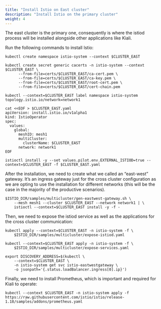 ```yaml
---
title: "Install Istio on East cluster"
description: "Install Istio on the primary cluster"
weight: 4
---
```


The east cluster is the primary one, consequently is where the istiod process will be installed alongside other applications like Kiali. 

Run the following commands to install Istio:

```
kubectl create namespace istio-system --context $CLUSTER_EAST

kubectl create secret generic cacerts -n istio-system --context $CLUSTER_EAST \
      --from-file=certs/$CLUSTER_EAST/ca-cert.pem \
      --from-file=certs/$CLUSTER_EAST/ca-key.pem \
      --from-file=certs/$CLUSTER_EAST/root-cert.pem \
      --from-file=certs/$CLUSTER_EAST/cert-chain.pem

kubectl --context=$CLUSTER_EAST label namespace istio-system topology.istio.io/network=network1

cat <<EOF > $CLUSTER_EAST.yaml
apiVersion: install.istio.io/v1alpha1
kind: IstioOperator
spec:
  values:
    global:
      meshID: mesh1
      multiCluster:
        clusterName: $CLUSTER_EAST
      network: network1
EOF

istioctl install -y --set values.pilot.env.EXTERNAL_ISTIOD=true --context=$CLUSTER_EAST -f $CLUSTER_EAST.yaml
```

After the installation, we need to create what we called an “east-west” gateway. It’s an ingress gateway just for the cross cluster configuration as we are opting to use the installation for different networks (this will be the case in the majority of the productive scenarios). 

```
$ISTIO_DIR/samples/multicluster/gen-eastwest-gateway.sh \
    --mesh mesh1 --cluster $CLUSTER_EAST --network network1 | \
    istioctl --context=$CLUSTER_EAST install -y -f -
```

Then, we need to expose the istiod service as well as the applications for the cross cluster communication:

```
kubectl apply --context=$CLUSTER_EAST -n istio-system -f \
    $ISTIO_DIR/samples/multicluster/expose-istiod.yaml

kubectl --context=$CLUSTER_EAST apply -n istio-system -f \
    $ISTIO_DIR/samples/multicluster/expose-services.yaml

export DISCOVERY_ADDRESS=$(kubectl \
    --context=$CLUSTER_EAST \
    -n istio-system get svc istio-eastwestgateway \
    -o jsonpath='{.status.loadBalancer.ingress[0].ip}')
```

Finally, we need to install Prometheus, which is important and required for Kiali to operate:

```
kubectl --context $CLUSTER_EAST -n istio-system apply -f https://raw.githubusercontent.com/istio/istio/release-1.18/samples/addons/prometheus.yaml
```